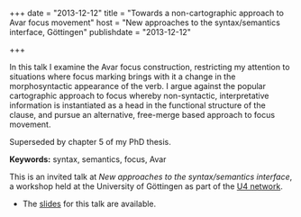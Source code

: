+++
date = "2013-12-12"
title = "Towards a non-cartographic approach to Avar focus movement"
host = "New approaches to the syntax/semantics interface, Göttingen"
publishdate = "2013-12-12"

+++

In this talk I examine the Avar focus construction, restricting my attention to situations where focus marking brings with it a change in the morphosyntactic appearance of the verb. I argue against the popular cartographic approach to focus whereby non-syntactic, interpretative information is instantiated as a head in the functional structure of the clause, and pursue an alternative, free-merge based approach to focus movement.

Superseded by chapter 5 of my PhD thesis.


**Keywords:** syntax, semantics, focus, Avar

This is an invited talk at *New approaches to the syntax/semantics interface*, a workshop held at the University of Göttingen as part of the [U4 network](http://www.u4network.eu/).

* The [slides](http://pavelrudnev.github.io/papers/goettingen-slides.pdf) for this talk are available.
